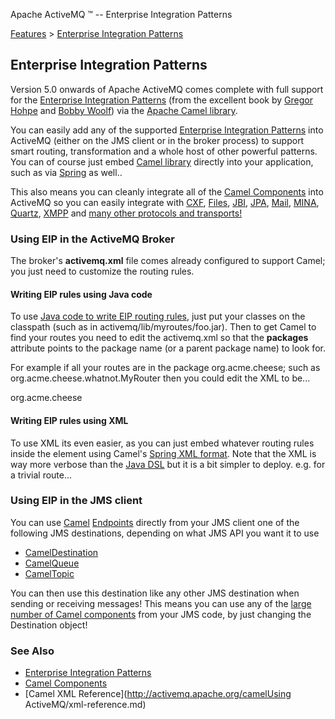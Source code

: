 Apache ActiveMQ ™ -- Enterprise Integration Patterns 

[Features](features.md) > [Enterprise Integration Patterns](Features/enterprise-integration-patterns.md)


Enterprise Integration Patterns
-------------------------------

Version 5.0 onwards of Apache ActiveMQ comes complete with full support for the [Enterprise Integration Patterns](http://www.enterpriseintegrationpatterns.com/toc.html) (from the excellent book by [Gregor Hohpe](http://www.amazon.com/exec/obidos/search-handle-url/105-9796798-8100401?%5Fencoding=UTF8&search-type=ss&index=books&field-author=Gregor%20Hohpe) and [Bobby Woolf](http://www.amazon.com/exec/obidos/search-handle-url/105-9796798-8100401?%5Fencoding=UTF8&search-type=ss&index=books&field-author=Bobby%20Woolf)) via the [Apache Camel library](http://activemq.apache.org/camel/).

You can easily add any of the supported [Enterprise Integration Patterns](http://activemq.apache.org/camelFeatures/enterprise-integration-patterns.md) into ActiveMQ (either on the JMS client or in the broker process) to support smart routing, transformation and a whole host of other powerful patterns. You can of course just embed [Camel library](http://activemq.apache.org/camel/) directly into your application, such as via [Spring](http://activemq.apache.org/camel/spring.html) as well..

This also means you can cleanly integrate all of the [Camel Components](http://activemq.apache.org/camel/components.html) into ActiveMQ so you can easily integrate with [CXF](http://activemq.apache.org/camel/cxf.html), [Files](http://activemq.apache.org/camel/file.html), [JBI](http://activemq.apache.org/camel/jbi.html), [JPA](http://activemq.apache.org/camel/jpa.html), [Mail](http://activemq.apache.org/camel/mail.html), [MINA](http://activemq.apache.org/camel/mina.html), [Quartz](http://activemq.apache.org/camel/quartz.html), [XMPP](http://activemq.apache.org/camelConnectivity/Protocols/xmpp.md) and [many other protocols and transports!](http://activemq.apache.org/camel/components.html)

### Using EIP in the ActiveMQ Broker

The broker's **activemq.xml** file comes already configured to support Camel; you just need to customize the routing rules.

#### Writing EIP rules using Java code

To use [Java code to write EIP routing rules](http://activemq.apache.org/camel/dsl.html), just put your classes on the classpath (such as in activemq/lib/myroutes/foo.jar). Then to get Camel to find your routes you need to edit the activemq.xml so that the **packages** attribute points to the package name (or a parent package name) to look for.

For example if all your routes are in the package org.acme.cheese; such as org.acme.cheese.whatnot.MyRouter then you could edit the XML to be...

<camelContext xmlns="http://activemq.apache.org/camel/schema/spring">
 <package>org.acme.cheese</package>
</camelContext>

#### Writing EIP rules using XML

To use XML its even easier, as you can just embed whatever routing rules inside the <camelContext> element using Camel's [Spring XML format](http://activemq.apache.org/camel/xml-Community/FAQ/configuration.md). Note that the XML is way more verbose than the [Java DSL](http://activemq.apache.org/camel/dsl.html) but it is a bit simpler to deploy. e.g. for a trivial route...

<camelContext xmlns="http://activemq.apache.org/camel/schema/spring">
  <route>
    <from uri="activemq:com.acme.MyQueue"/>
    <to uri="activemq:com.acme.SomeOtherQueue"/>
  </route>
</camelContext>

### Using EIP in the JMS client

You can use [Camel](http://activemq.apache.org/camel/) [Endpoints](http://activemq.apache.org/camel/endpoint.html) directly from your JMS client one of the following JMS destinations, depending on what JMS API you want it to use

*   [CamelDestination](http://activemq.apache.org/maven/activemq-core/apidocs/org/apache/activemq/camel/CamelDestination.html)
*   [CamelQueue](http://activemq.apache.org/maven/activemq-core/apidocs/org/apache/activemq/camel/CamelQueue.html)
*   [CamelTopic](http://activemq.apache.org/maven/activemq-core/apidocs/org/apache/activemq/camel/CamelTopic.html)

You can then use this destination like any other JMS destination when sending or receiving messages! This means you can use any of the [large number of Camel components](http://activemq.apache.org/camel/components.html) from your JMS code, by just changing the Destination object!

### See Also

*   [Enterprise Integration Patterns](http://activemq.apache.org/camelFeatures/enterprise-integration-patterns.md)
*   [Camel Components](http://activemq.apache.org/camel/components.html)
*   [Camel XML Reference](http://activemq.apache.org/camelUsing ActiveMQ/xml-reference.md)

